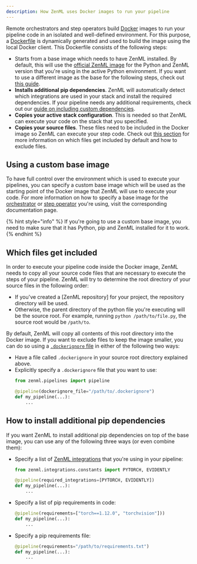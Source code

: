 ```yaml
---
description: How ZenML uses Docker images to run your pipeline
---
```


Remote orchestrators and step operators build [Docker](https://www.docker.com/) images to 
run your pipeline code in an isolated and well-defined environment.
For this purpose, a [Dockerfile](https://docs.docker.com/engine/reference/builder/) is dynamically generated and used
to build the image using the local Docker client. This Dockerfile consists of the following steps:
* Starts from a base image which needs to have ZenML installed. By default, this will use the [official ZenML image](https://hub.docker.com/r/zenmldocker/zenml/) for the Python and ZenML version that you're using in the active Python environment. If you want to use a different image as the base for the following steps, check out [this guide](#using-a-custom-base-image).
* **Installs additional pip dependencies**. ZenML will automatically detect which integrations are used in your stack and install the required dependencies.
If your pipeline needs any additional requirements, check out our [guide on including custom dependencies](#how-to-install-additional-pip-dependencies).
* **Copies your active stack configuration**. This is needed so that ZenML can execute your code on the stack that you specified.
* **Copies your source files**. These files need to be included in the Docker image so ZenML can execute your step code. Check out [this section](#which-files-get-included) for more information on which files get included by default and how to exclude files.

## Using a custom base image

To have full control over the environment which is used to execute your pipelines,
you can specify a custom base image which will be used as the starting point of the 
Docker image that ZenML will use to execute your code. For more information on how 
to specify a base image for the [orchestrator](../../mlops_stacks/orchestrators/overview.md)
or [step operator](../../mlops_stacks/step_operators/overview.md) you're using, visit 
the corresponding documentation page.

{% hint style="info" %}
If you're going to use a custom base image, you need to make sure that it has Python, pip and 
ZenML installed for it to work.
{% endhint %}

## Which files get included

In order to execute your pipeline code inside the Docker image, ZenML needs to 
copy all your source code files that are necessary to execute the steps of your
pipeline.
ZenML will try to determine the root directory of your source files in the following order:
* If you've created a [ZenML repository] for your project, the repository directory will be used.
* Otherwise, the parent directory of the python file you're executing will be the source root.
For example, running `python /path/to/file.py`, the source root would be `/path/to`.

By default, ZenML will copy all contents of this root directory into the Docker image.
If you want to exclude files to keep the image smaller, you can do so using a [`.dockerignore`
file](https://docs.docker.com/engine/reference/builder/#dockerignore-file) in either of the 
following two ways:
* Have a file called `.dockerignore` in your source root directory explained above.
* Explicitly specify a `.dockerignore` file that you want to use:
    ```python
    from zenml.pipelines import pipeline

    @pipeline(dockerignore_file="/path/to/.dockerignore")
    def my_pipeline(...):
        ...
    ```
## How to install additional pip dependencies

If you want ZenML to install additional pip dependencies on top of the base image, you
can use any of the following three ways (or even combine them):
* Specify a list of [ZenML integrations]() that you're using in your pipeline:
    ```python
    from zenml.integrations.constants import PYTORCH, EVIDENTLY

    @pipeline(required_integrations=[PYTORCH, EVIDENTLY])
    def my_pipeline(...):
        ...
    ```
* Specify a list of pip requirements in code:
    ```python
    @pipeline(requirements=["torch==1.12.0", "torchvision"]))
    def my_pipeline(...):
        ...
    ```
* Specify a pip requirements file:
    ```python
    @pipeline(requirements="/path/to/requirements.txt")
    def my_pipeline(...):
        ...
    ```
